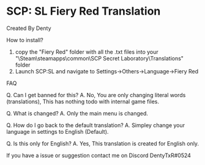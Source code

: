 # SCP: SL Fiery Red Translation

Created By Denty

How to install?
1. copy the "Fiery Red" folder with all the .txt files into your "\Steam\steamapps\common\SCP Secret Laboratory\Translations" folder
2. Launch SCP:SL and navigate to Settings->Others->Language->Fiery Red


FAQ

Q. Can I get banned for this?
A. No, You are only changing literal words (translations), This has nothing todo with internal game files.

Q. What is changed?
A. Only the main menu is changed.

Q. How do I go back to the default translation?
A. Simpley change your language in settings to English (Default).

Q. Is this only for English?
A. Yes, This translation is created for English only.


If you have a issue or suggestion contact me on Discord DentyTxR#0524
